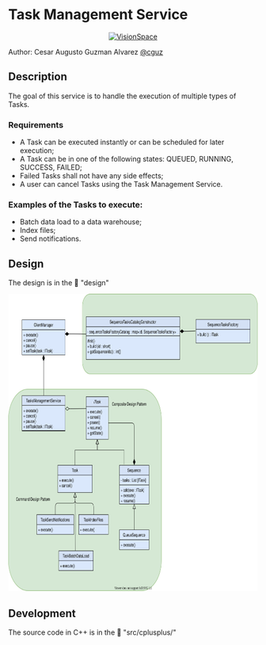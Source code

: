 # Task Management Service

<center><a href="http://visionspace.com/"><img src="https://user-images.githubusercontent.com/15159632/117484138-f7920900-af66-11eb-8def-6e9880860c4a.png" alt="VisionSpace" title="VisionSpace" height="100px" /></a></center>

Author: Cesar Augusto Guzman Alvarez [@cguz](https://github.com/cguz/)

## Description

The goal of this service is to handle the execution of multiple types of Tasks. 

### Requirements

* A Task can be executed instantly or can be scheduled for later execution;
* A Task can be in one of the following states: QUEUED, RUNNING, SUCCESS, FAILED;
* Failed Tasks shall not have any side effects;
* A user can cancel Tasks using the Task Management Service.

### Examples of the Tasks to execute:

* Batch data load to a data warehouse;
* Index files;
* Send notifications.


## Design 

The design is in the 📁 "design"

<img src="https://raw.githubusercontent.com/cguz/task-management-service/d641f146654b114cfcdb7c2f84192080cbe7e9c6/design/TaskManagementService.svg" alt="Architecture" title="Architecture" height="600px" />
  
## Development

The source code in C++ is in the 📁 "src/cplusplus/"

